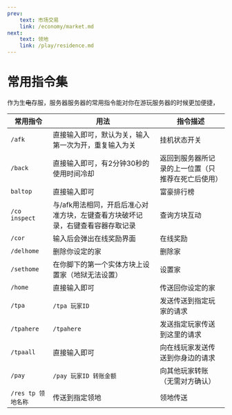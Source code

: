 ```yaml
---
prev:
    text: 市场交易
    link: /economy/market.md
next:
    text: 领地
    link: /play/residence.md
---
```

# 常用指令集
作为生<del>电</del>存服，服务器服务器的常用指令能对你在游玩服务器的时候更加便捷，</br>

|常用指令|用法|指令描述|
|---|---|---|
|`/afk`|直接输入即可，默认为关，输入第一次为开，重复输入为关|挂机状态开关|
|`/back`|直接输入即可，有2分钟30秒的使用时间冷却|返回到服务器所记录的上一位置（只推荐在死亡后使用）|
|`baltop`|直接输入即可|富豪排行榜|
|`/co inspect`|与/afk用法相同，开启后准心对准方块，左键查看方块破坏记录，右键查看容器存取记录|查询方块互动|
|`/cor`|输入后会弹出在线奖励界面|在线奖励|
|`/delhome`|删除你设定的家|删除家|
|`/sethome`|在你脚下的第一个实体方块上设置家（地狱无法设置）|设置家|
|`/home`|直接输入即可|传送回你设定的家|
|`/tpa`|`/tpa 玩家ID`|发送传送到指定玩家的请求|
|`/tpahere`|`/tpahere`|发送指定玩家传送到这里的请求|
|`/tpaall`|直接输入即可|向在线玩家发送传送到你身边的请求|
|`/pay`|`/pay 玩家ID 转账金额`|向其他玩家转账（无需对方确认）|
|`/res tp 领地名称`|传送到指定领地|领地传送|
